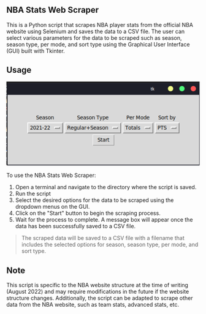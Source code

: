 ## **NBA Stats Web Scraper**
This is a Python script that scrapes NBA player stats from the official NBA website using Selenium and saves the data to a CSV file. The user can select various parameters for the data to be scraped such as season, season type, per mode, and sort type using the Graphical User Interface (GUI) built with Tkinter.


## **Usage**
![Interface](program.png "Interface")  

To use the NBA Stats Web Scraper:  
1. Open a terminal and navigate to the directory where the script is saved.  
2. Run the script 
3. Select the desired options for the data to be scraped using the dropdown menus on the GUI.  
4. Click on the "Start" button to begin the scraping process.  
5. Wait for the process to complete. A message box will appear once the data has been successfully saved to a CSV file.  

> The scraped data will be saved to a CSV file with a filename that includes the selected options for season, season type, per mode, and sort type.

## **Note**
This script is specific to the NBA website structure at the time of writing (August 2022) and may require modifications in the future if the website structure changes. Additionally, the script can be adapted to scrape other data from the NBA website, such as team stats, advanced stats, etc.